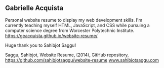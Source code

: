 Gabrielle Acquista
------------------

Personal website resume to display my web development skills. I'm currently teaching myself HTML, JavaScript, and CSS while pursuing a computer science degree from Worcester Polytechnic Institute.
https://geacquista.github.io/website-resume/

Huge thank you to Sahibjot Saggu!

Saggu, Sahibjot, Website Resume, (2014), GitHub repository,
https://github.com/sahibjotsaggu/website-resume
www.sahibjotsaggu.com

